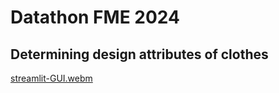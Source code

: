 # Datathon FME 2024
## Determining design attributes of clothes

[streamlit-GUI.webm](https://github.com/user-attachments/assets/7e84b218-9951-4ffa-b806-93a14b6ea40f)
